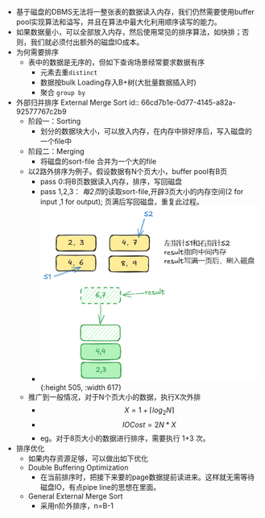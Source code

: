 - 基于磁盘的DBMS无法将一整张表的数据读入内存，我们仍然需要使用buffer pool实现算法和溢写，并且在算法中最大化利用顺序读写的能力。
- 如果数据量小，可以全部放入内存，然后使用常见的排序算法，如快排；否则，我们就必须付出额外的磁盘IO成本。
- 为何需要排序
	- 表中的数据是无序的，但如下查询场景经常要求数据有序
		- 元素去重`distinct`
		- 数据按bulk Loading存入B+树(大批量数据插入时)
		- 聚合 `group by`
- 外部归并排序 External Merge Sort
  id:: 66cd7b1e-0d77-4145-a82a-92577767c2b9
	- 阶段一：Sorting
		- 划分的数据块大小，可以放入内存，在内存中排好序后，写入磁盘的一个file中
	- 阶段二：Merging
		- 将磁盘的sort-file 合并为一个大的file
	- 以2路外排序为例子。假设数据有N个页大小，buffer pool有B页
		- pass 0:将B页数据读入内存，排序，写回磁盘
		- pass 1,2,3： *每2页*的读取sort-file,开辟3页大小的内存空间(2 for input ,1 for output); 页满后写回磁盘，重复此过程。
		- ![image.png](../assets/image_1724743450001_0.png){:height 505, :width 617}
	- 推广到一般情况，对于N个页大小的数据，执行X次外排
		- $$X=1+\left \lceil log_2N \right \rceil $$
		- $$IO Cost=2N*X$$
		- eg。对于8页大小的数据进行排序，需要执行 1+3 次。
- 排序优化
	- 如果内存资源足够，可以做出如下优化
	- Double Buffering Optimization
		- 在当前排序时，把接下来要的page数据提前读进来。这样就无需等待磁盘IO，有点pipe line的思想在里面。
	- General External Merge Sort
		- 采用n阶外排序，n=B-1
